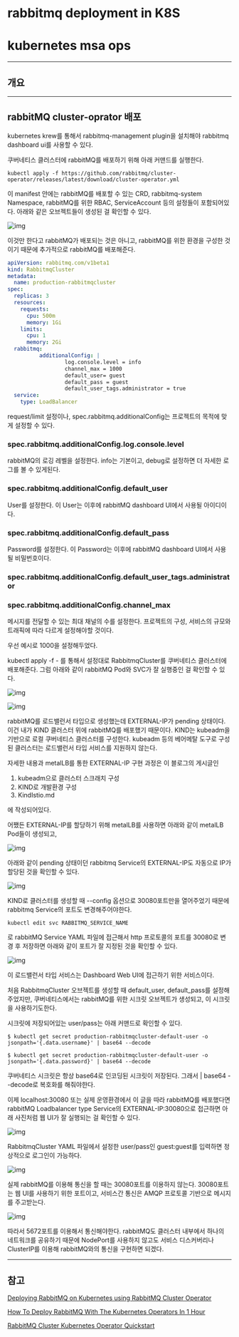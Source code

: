 # rabbitmq deployment in K8S
# kubernetes msa ops

---

## 개요

---

## rabbitMQ cluster-oprator 배포

kubernetes krew를 통해서 rabbitmq-management plugin을 설치해야 rabbitmq dashboard ui를 사용할 수 있다.

쿠버네티스 클러스터에 rabbitMQ를 배포하기 위해 아래 커맨드를 실행한다.

```
kubectl apply -f https://github.com/rabbitmq/cluster-operator/releases/latest/download/cluster-operator.yml
```

이 manifest 안에는 rabbitMQ를 배포할 수 있는 CRD, rabbitmq-system Namespace, rabbitMQ를 위한 RBAC, ServiceAccount 등의 설정들이 포함되어있다. 아래와 같은 오브젝트들이 생성된 걸 확인할 수 있다.

![img](/assets/RabbitMQ1.png)

이것만 한다고 rabbitMQ가 배포되는 것은 아니고, rabbitMQ를 위한 환경을 구성한 것이기 때문에 추가적으로 rabbitMQ를 배포해준다.

```yaml
apiVersion: rabbitmq.com/v1beta1
kind: RabbitmqCluster
metadata:
  name: production-rabbitmqcluster
spec:
  replicas: 3
  resources:
    requests:
      cpu: 500m
      memory: 1Gi
    limits:
      cpu: 1
      memory: 2Gi
  rabbitmq:
          additionalConfig: |
                  log.console.level = info
                  channel_max = 1000
                  default_user= guest 
                  default_pass = guest
                  default_user_tags.administrator = true
  service:
    type: LoadBalancer
```

request/limit 설정이나, spec.rabbitmq.additionalConfig는 프로젝트의 목적에 맞게 설정할 수 있다.

### spec.rabbitmq.additionalConfig.log.console.level

rabbitMQ의 로깅 레벨을 설정한다. info는 기본이고, debug로 설정하면 더 자세한 로그를 볼 수 있게된다.

### spec.rabbitmq.additionalConfig.default_user

User를 설정한다. 이 User는 이후에 rabbitMQ dashboard UI에서 사용될 아이디이다.

### spec.rabbitmq.additionalConfig.default_pass

Password를 설정한다. 이 Password는 이후에 rabbitMQ dashboard UI에서 사용될 비밀번호이다.

### spec.rabbitmq.additionalConfig.default_user_tags.administrator

### spec.rabbitmq.additionalConfig.channel_max

메시지를 전달할 수 있는 최대 채널의 수를 설정한다. 프로젝트의 구성, 서비스의 규모와 트래픽에 따라 다르게 설정해야할 것이다.

우선 예시로 1000을 설정해두었다.

kubectl apply -f - 를 통해서 설정대로 RabbitmqCluster를 쿠버네티스 클러스터에 배포해준다. 그럼 아래와 같이 rabbitMQ Pod와 SVC가 잘 실행중인 걸 확인할 수 있다.

![img](/assets/RabbitMQ2.png)

![img](/assets/RabbitMQ3.png)

rabbitMQ를 로드밸런서 타입으로 생성했는데 EXTERNAL-IP가 pending 상태이다. 이건 내가 KIND 클러스터 위에 rabbitMQ를 배포했기 때문이다. KIND는 kubeadm을 기반으로 로컬 쿠버네티스 클러스터를 구성한다. kubeadm 등의 베어메탈 도구로 구성된 클러스터는 로드밸런서 타입 서비스를 지원하지 않는다.

자세한 내용과 metalLB를 통한 EXTERNAL-IP 구현 과정은 이 블로그의 게시글인

1.  kubeadm으로 클러스터 스크래치 구성
2.  KIND로 개발환경 구성
3.  KindIstio.md

에 작성되어있다.

어쨌든 EXTERNAL-IP를 할당하기 위해 metalLB를 사용하면 아래와 같이 metalLB Pod들이 생성되고,

![img](/assets/RabbitMQ4.png)

아래와 같이 pending 상태이던 rabbitmq Service의 EXTERNAL-IP도 자동으로 IP가 할당된 것을 확인할 수 있다.

![img](/assets/RabbitMQ5.png)

KIND로 클러스터를 생성할 때 --config 옵션으로 30080포트만을 열어주었기 때문에 rabbitmq Service의 포트도 변경해주어야한다. 

```
kubectl edit svc RABBITMQ_SERVICE_NAME
```

로 rabbitMQ Service YAML 파일에 접근해서 http 프로토콜의 포트를 30080로 변경 후 저장하면 아래와 같이 포트가 잘 지정된 것을 확인할 수 있다.

![img](/assets/RabbitMQ6.png)

이 로드밸런서 타입 서비스는 Dashboard Web UI에 접근하기 위한 서비스이다.



처음 RabbitmqCluster 오브젝트를 생성할 때 default_user, default_pass를 설정해주었지만, 쿠버네티스에서는 rabbitMQ를 위한 시크릿 오브젝트가 생성되고, 이 시크릿을 사용하기도한다. 

시크릿에 저장되어있는 user/pass는 아래 커맨드로 확인할 수 있다.

```
$ kubectl get secret production-rabbitmqcluster-default-user -o jsonpath='{.data.username}' | base64 --decode

$ kubectl get secret production-rabbitmqcluster-default-user -o jsonpath='{.data.password}' | base64 --decode
```

쿠버네티스 시크릿은 항상 base64로 인코딩된 시크릿이 저장된다. 그래서 | base64 --decode로 복호화를 해줘야한다.




이제 localhost:30080 또는 실제 운영환경에서 이 글을 따라 rabbitMQ를 배포했다면 rabbitMQ Loadbalancer type Service의 EXTERNAL-IP:30080으로 접근하면 아래 사진처럼 웹 UI가 잘 실행되는 걸 확인할 수 있다.

![img](/assets/RabbitMQ7.png)

RabbitmqCluster YAML 파일에서 설정한 user/pass인 guest:guest를 입력하면 정상적으로 로그인이 가능하다.

![img](/assets/RabbitMQ8.png)


실제 rabbitMQ를 이용해 통신을 할 때는 30080포트를 이용하지 않는다. 30080포트는 웹 UI를 사용하기 위한 포트이고, 서비스간 통신은 AMQP 프로토콜 기반으로 메시지를 주고받는다.

![img](/assets/RabbitMQ9.png)

따라서 5672포트를 이용해서 통신해야한다. rabbitMQ도 클러스터 내부에서 하나의 네트워크를 공유하기 때문에 NodePort를 사용하지 않고도 서비스 디스커버리나 ClusterIP를 이용해 rabbitMQ와의 통신을 구현하면 되겠다.

---

## 참고

[Deploying RabbitMQ on Kubernetes using RabbitMQ Cluster Operator](https://medium.com/nerd-for-tech/deploying-rabbitmq-on-kubernetes-using-rabbitmq-cluster-operator-ef99f7a4e417)

[How To Deploy RabbitMQ With The Kubernetes Operators In 1 Hour](https://getbetterdevops.io/how-to-deploy-rabbitmq-with-the-cluster-kubernetes-operators/)

[RabbitMQ Cluster Kubernetes Operator Quickstart](https://www.rabbitmq.com/kubernetes/operator/quickstart-operator.html)
